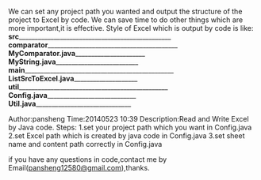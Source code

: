  
   We can set any project path you wanted and output the structure of the project to Excel by code.
   We can save time to do other things which are more important,it is effective.
   Style of Excel which is output by code is like:
   ________________src________________________________________________________________
   ________________comparator_________________________________________________________
   ______________________MyComparator.java____________________________________________
   ______________________MyString.java________________________________________________
   ________________main_______________________________________________________________
   ______________________ListSrcToExcel.java__________________________________________
   ________________util_______________________________________________________________
   ______________________Config.java__________________________________________________
   ______________________Util.java____________________________________________________
 
 
   Author:pansheng
   Time:20140523 10:39
   Description:Read and Write Excel by Java code.
   Steps:
     1.set your project path which you want in Config.java
     2.set Excel path which is created by java code in Config.java
     3.set sheet name and content path correctly in Config.java
   
   if you have any questions in code,contact me by Email(pansheng12580@gmail.com),thanks.

